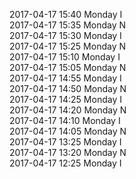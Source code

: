 2017-04-17 15:40 Monday  I  
2017-04-17 15:35 Monday  N  
2017-04-17 15:30 Monday  I  
2017-04-17 15:25 Monday  N  
2017-04-17 15:10 Monday  I  
2017-04-17 15:05 Monday  N  
2017-04-17 14:55 Monday  I  
2017-04-17 14:50 Monday  N  
2017-04-17 14:25 Monday  I  
2017-04-17 14:20 Monday  N  
2017-04-17 14:10 Monday  I  
2017-04-17 14:05 Monday  N  
2017-04-17 13:25 Monday  I  
2017-04-17 13:20 Monday  N  
2017-04-17 12:25 Monday  I  
